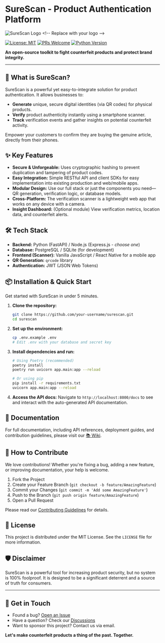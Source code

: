 # SureScan - Product Authentication Platform

![SureScan Logo]([https://via.placeholder.com/150x150.png?text=SureScan](https://lh3.googleusercontent.com/gg-dl/AJfQ9KTvWGG94O4VzkxRJkbmz6kshfHFRliGNo0VzTRPOZPQyGoHHEbGe-ns6_JSd2YdP6RgO6Ofv-SXdbuIis8gDD1sC04SgzHDhNt_WPjnbG99cD-tqwgq7VIZT7Kf6N09eIznwnAwokn3POE_o78QCTdvP3Zou6Mr8zQ91XoVJU97X32qrw=s1024)) <!-- Replace with your logo -->

[![License: MIT](https://img.shields.io/badge/License-MIT-yellow.svg)](https://opensource.org/licenses/MIT)
[![PRs Welcome](https://img.shields.io/badge/PRs-welcome-brightgreen.svg)](http://makeapullrequest.com)
[![Python Version](https://img.shields.io/badge/python-3.8%2B-blue)](https://www.python.org/) <!-- Example badge, change for your tech stack -->

**An open-source toolkit to fight counterfeit products and protect brand integrity.**

---

## 🚀 What is SureScan?

SureScan is a powerful yet easy-to-integrate solution for product authentication. It allows businesses to:
*   **Generate** unique, secure digital identities (via QR codes) for physical products.
*   **Verify** product authenticity instantly using a smartphone scanner.
*   **Track** verification events and gather insights on potential counterfeit activity.

Empower your customers to confirm they are buying the genuine article, directly from their phones.

## ✨ Key Features

*   **Secure & Unforgeable:** Uses cryptographic hashing to prevent duplication and tampering of product codes.
*   **Easy Integration:** Simple RESTful API and client SDKs for easy implementation into existing production and web/mobile apps.
*   **Modular Design:** Use our full stack or just the components you need—QR generation, verification logic, or database models.
*   **Cross-Platform:** The verification scanner is a lightweight web app that works on any device with a camera.
*   **Insight Dashboard:** (Optional module) View verification metrics, location data, and counterfeit alerts.

## 🛠️ Tech Stack

*   **Backend:** Python (FastAPI) / Node.js (Express.js - *choose one*)
*   **Database:** PostgreSQL / SQLite (for development)
*   **Frontend (Scanner):** Vanilla JavaScript / React Native for a mobile app
*   **QR Generation:** `qrcode` library
*   **Authentication:** JWT (JSON Web Tokens)

## 📦 Installation & Quick Start

Get started with SureScan in under 5 minutes.

1.  **Clone the repository:**
    ```bash
    git clone https://github.com/your-username/surescan.git
    cd surescan
    ```

2.  **Set up the environment:**
    ```bash
    cp .env.example .env
    # Edit .env with your database and secret key
    ```

3.  **Install dependencies and run:**
    ```bash
    # Using Poetry (recommended)
    poetry install
    poetry run uvicorn app.main:app --reload

    # Or using pip
    pip install -r requirements.txt
    uvicorn app.main:app --reload
    ```

4.  **Access the API docs:**
    Navigate to `http://localhost:8000/docs` to see and interact with the auto-generated API documentation.

## 📖 Documentation

For full documentation, including API references, deployment guides, and contribution guidelines, please visit our [📚 Wiki](https://github.com/your-username/surescan/wiki).

## 🤝 How to Contribute

We love contributions! Whether you're fixing a bug, adding a new feature, or improving documentation, your help is welcome.

1. Fork the Project
2. Create your Feature Branch (`git checkout -b feature/AmazingFeature`)
3. Commit your Changes (`git commit -m 'Add some AmazingFeature'`)
4. Push to the Branch (`git push origin feature/AmazingFeature`)
5. Open a Pull Request

Please read our [Contributing Guidelines](CONTRIBUTING.md) for details.

## 📄 License

This project is distributed under the MIT License. See the `LICENSE` file for more information.

## 🛡️ Disclaimer

SureScan is a powerful tool for increasing product security, but no system is 100% foolproof. It is designed to be a significant deterrent and a source of truth for consumers.

---

## 💬 Get in Touch

*   Found a bug? [Open an Issue](https://github.com/your-username/surescan/issues)
*   Have a question? Check our [Discussions](https://github.com/your-username/surescan/discussions)
*   Want to sponsor this project? Contact us via email.

**Let's make counterfeit products a thing of the past. Together.**
